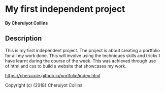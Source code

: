 # My first independent project

#### By Cheruiyot Collins

## Description
This is my first independent project. The project is about creating a portfolio for all my work done. This will involve using the techniques skills and tricks I have learnt during the course of the week. This was achieved through use of html and css to build a website that showcases my work.

https://cherucole.github.io/portfolio/index.html


Copyright (c) {2018} Cheruiyot Collins
